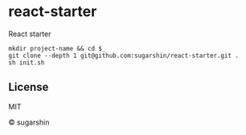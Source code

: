 # react-starter

React starter

```shell
mkdir project-name && cd $_
git clone --depth 1 git@github.com:sugarshin/react-starter.git .
sh init.sh
```

## License

MIT

© sugarshin
